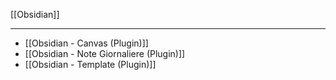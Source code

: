 [[Obsidian]]

---

- [[Obsidian - Canvas (Plugin)]]
- [[Obsidian - Note Giornaliere (Plugin)]]
- [[Obsidian - Template (Plugin)]]





